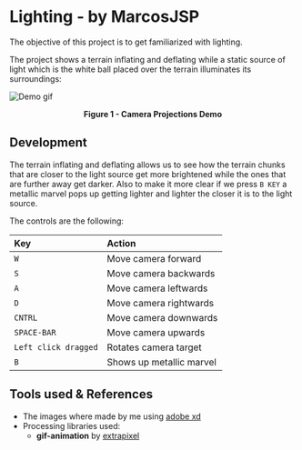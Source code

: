 # Lighting - by MarcosJSP

The objective of this project is to get familiarized  with lighting. 

The project shows a terrain inflating and deflating while a static source of light which is the white ball placed over the terrain illuminates its surroundings:

<img align="center" src="readme assets/demo.gif" alt="Demo gif"></img>

<div align="center"><b>Figure 1 - Camera Projections Demo</b></div>


## Development

The terrain inflating and deflating allows us to see how the terrain chunks that are closer to the light source get more brightened while the ones that are further away get darker. Also to make it more clear if we press `B KEY` a metallic marvel pops up getting lighter and lighter the closer it is to the light source.



The controls are the following:

| Key                  | Action                   |
| :------------------- | :----------------------- |
| `W`                  | Move camera forward      |
| `S`                  | Move camera backwards    |
| `A`                  | Move camera leftwards    |
| `D`                  | Move camera rightwards   |
| `CNTRL`              | Move camera downwards    |
| `SPACE-BAR`          | Move camera upwards      |
| `Left click dragged` | Rotates camera target    |
| `B`                  | Shows up metallic marvel |



## Tools used & References

- The images where made by me using [adobe xd](https://www.adobe.com/es/products/xd.html)
- Processing libraries used:
	- **gif-animation** by [extrapixel](https://github.com/extrapixel)
